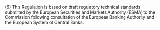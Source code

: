(6) This Regulation is based on draft regulatory technical standards submitted by the European Securities and Markets Authority (ESMA) to the Commission following consultation of the European Banking Authority and the European System of Central Banks.